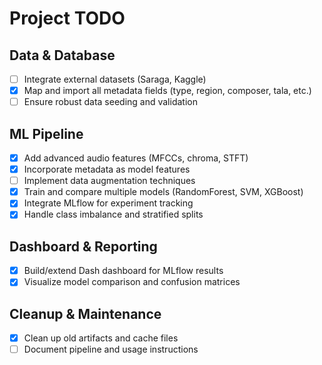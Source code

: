 # Project TODO

## Data & Database
- [ ] Integrate external datasets (Saraga, Kaggle)
- [x] Map and import all metadata fields (type, region, composer, tala, etc.)
- [ ] Ensure robust data seeding and validation

## ML Pipeline
- [x] Add advanced audio features (MFCCs, chroma, STFT)
- [x] Incorporate metadata as model features
- [ ] Implement data augmentation techniques
- [x] Train and compare multiple models (RandomForest, SVM, XGBoost)
- [x] Integrate MLflow for experiment tracking
- [x] Handle class imbalance and stratified splits

## Dashboard & Reporting
- [x] Build/extend Dash dashboard for MLflow results
- [x] Visualize model comparison and confusion matrices

## Cleanup & Maintenance
- [x] Clean up old artifacts and cache files
- [ ] Document pipeline and usage instructions 